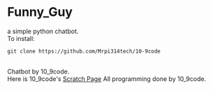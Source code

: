 <h1>Funny_Guy</h1>
a simple python chatbot.
<br>
To install: <pre><code>git clone https://github.com/Mrpi314tech/10-9code</code></pre>
<br>
Chatbot by 10_9code.
<br>
Here is 10_9code's <a href='https://scratch.mit.edu/users/10_9code/'>Scratch Page</a>
All programming done by 10_9code.
